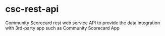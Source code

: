 # csc-rest-api
Community Scorecard rest web service API to provide the data integration with 3rd-party app such as Community Scorecard App
